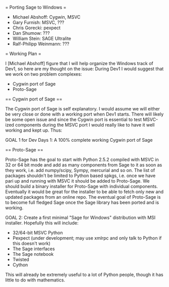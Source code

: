 = Porting Sage to Windows =

 * Michael Abshoff: Cygwin, MSVC
 * Gary Furnish: MSVC, ???
 * Chris Gorecki: pexpect
 * Dan Shumow: ???
 * William Stein: SAGE Ultralite
 * Ralf-Philipp Weinmann: ???

= Working Plan =

I [Michael Abshoff] figure that I will help organize the Windows track of Dev1, so here are my thought on the issue: During Dev1 I would suggest that we work on two problem complexes:

 * Cygwin port of Sage
 * Proto-Sage

== Cygwin port of Sage ==

The Cygwin port of Sage is self explanatory. I would assume we will either be very close or done with a working port when Dev1 starts. There will likely be some open issue and since the Cygwin port is essential to test MSVC-ized components during the MSVC port I would really like to have it well working and kept up.   Thus:

GOAL 1 for Dev Days 1: A 100% complete working Cygwin port of Sage

== Proto-Sage ==

Proto-Sage has the goal to start with Python 2.5.2 compiled with MSVC in 32 or 64 bit mode and add as many components from Sage to it as soon as they work, i.e. add numpy/scipy, Sympy, mercurial and so on. The list of packages shouldn't be limited to Python based spkgs, i.e. once we have pari up and running with MSVC it should be added to Proto-Sage. We should build a binary installer for Proto-Sage with individual components. Eventually it would be great for the installer to be able to fetch only new and updated packages from an online repo. The eventual goal of Proto-Sage is to become full fledged Sage once the Sage library has been ported and is working.

GOAL 2: Create a first minimal "Sage for Windows" distribution with MSI installer.  Hopefully this will include:
   * 32/64-bit MSVC Python
   * Pexpect (under development; may use xmlrpc and only talk to Python if this doesn't work)
   * The Sage interfaces
   * The Sage notebook
   * Twisted
   * Cython

This will already be extremely useful to a lot of Python people, though it has little to do with mathematics. 
